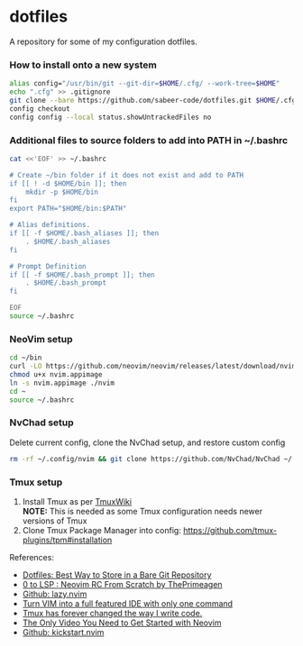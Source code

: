 # dotfiles
A repository for some of my configuration dotfiles.

### How to install onto a new system
```bash
alias config="/usr/bin/git --git-dir=$HOME/.cfg/ --work-tree=$HOME"
echo ".cfg" >> .gitignore
git clone --bare https://github.com/sabeer-code/dotfiles.git $HOME/.cfg
config checkout
config config --local status.showUntrackedFiles no
```

### Additional files to source folders to add into PATH in ~/.bashrc
```bash
cat <<'EOF' >> ~/.bashrc

# Create ~/bin folder if it does not exist and add to PATH
if [[ ! -d $HOME/bin ]]; then
    mkdir -p $HOME/bin
fi
export PATH="$HOME/bin:$PATH"

# Alias definitions.
if [[ -f $HOME/.bash_aliases ]]; then
    . $HOME/.bash_aliases
fi

# Prompt Definition
if [[ -f $HOME/.bash_prompt ]]; then
    . $HOME/.bash_prompt
fi

EOF
source ~/.bashrc
```

### NeoVim setup
```bash
cd ~/bin
curl -LO https://github.com/neovim/neovim/releases/latest/download/nvim.appimage
chmod u+x nvim.appimage
ln -s nvim.appimage ./nvim
cd ~
source ~/.bashrc
```

### NvChad setup
Delete current config, clone the NvChad setup, and restore custom config
```bash
rm -rf ~/.config/nvim && git clone https://github.com/NvChad/NvChad ~/.config/nvim --depth 1 && config restore ~/.config/nvim/lua/custom
```

### Tmux setup
1. Install Tmux as per [TmuxWiki](https://github.com/tmux/tmux/wiki)  
**NOTE:** This is needed as some Tmux configuration needs newer versions of Tmux
2. Clone Tmux Package Manager into config: https://github.com/tmux-plugins/tpm#installation


References:
- [Dotfiles: Best Way to Store in a Bare Git Repository](https://www.atlassian.com/git/tutorials/dotfiles)
- [0 to LSP : Neovim RC From Scratch by ThePrimeagen](https://youtu.be/w7i4amO_zaE?feature=shared)
- [Github: lazy.nvim](https://github.com/folke/lazy.nvim)
- [Turn VIM into a full featured IDE with only one command](https://youtu.be/Mtgo-nP_r8Y?si=cTe321ewX2MuTUCq)
- [Tmux has forever changed the way I write code.](https://youtu.be/DzNmUNvnB04?si=yXmXHQic0amMzW9f)
- [The Only Video You Need to Get Started with Neovim](https://youtu.be/m8C0Cq9Uv9o)
- [Github: kickstart.nvim](https://github.com/nvim-lua/kickstart.nvim)
